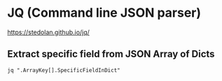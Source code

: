 # JQ (Command line JSON parser)

https://stedolan.github.io/jq/

## Extract specific field from JSON Array of Dicts
```
jq ".ArrayKey[].SpecificFieldInDict"
```

